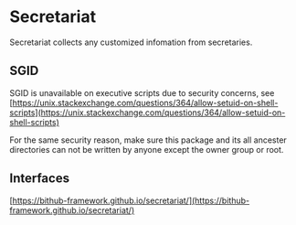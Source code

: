 # Secretariat

Secretariat collects any customized infomation from secretaries.

## SGID

SGID is unavailable on executive scripts due to security concerns, see [https://unix.stackexchange.com/questions/364/allow-setuid-on-shell-scripts](https://unix.stackexchange.com/questions/364/allow-setuid-on-shell-scripts)

For the same security reason, make sure this package and its all ancester directories can not be written by anyone except the owner group or root.

## Interfaces

[https://bithub-framework.github.io/secretariat/](https://bithub-framework.github.io/secretariat/)
